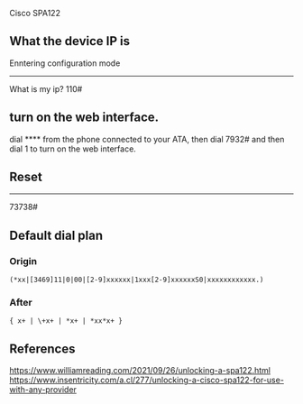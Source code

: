 Cisco SPA122

## What the device IP is

Enntering configuration mode
****

What is my ip?
110#

## turn on the web interface.
dial **** from the phone connected to your ATA,
then dial 7932#
and then dial 1 to turn on the web interface.


## Reset
****
73738#


## Default dial plan
### Origin
```
(*xx|[3469]11|0|00|[2-9]xxxxxx|1xxx[2-9]xxxxxxS0|xxxxxxxxxxxx.)
```
### After
```
{ x+ | \+x+ | *x+ | *xx*x+ }
```


## References

https://www.williamreading.com/2021/09/26/unlocking-a-spa122.html
https://www.insentricity.com/a.cl/277/unlocking-a-cisco-spa122-for-use-with-any-provider
